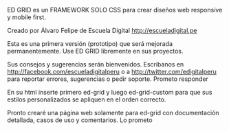 ED GRID  es un FRAMEWORK SOLO CSS para crear diseños web responsive y mobile first. 

Creado por Álvaro Felipe de Escuela Digital http://escueladigital.pe

Esta es una primera versión (prototipo) que será mejorada permanentemente. Use ED GRID libremente en sus proyectos. 

Sus consejos y sugerencias serán bienvenidos. Escribanos en http://facebook.com/escueladigitalperu o a http://twitter.com/edigitalperu para reportar errores, sugerencias o pedir soporte. Prometo responder

En su html inserte primero ed-grid y luego ed-grid-custom para que sus estilos personalizados se apliquen en el orden correcto. 

Pronto crearé una página web solamente para ed-grid con documentación detallada, casos de uso y comentarios. Lo prometo
